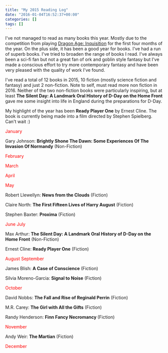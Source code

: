 ```yaml
---
title: "My 2015 Reading Log"
date: "2016-01-04T16:52:37+00:00"
categories: []
tags: []
---
```


I've not managed to read as many books this year. Mostly due to the competition from playing <a href="https://www.dragonage.com/en_GB/home">Dragon Age: Inquisition</a> for the first four months of the year. On the plus side, it has been a good year for books. I've had a run of superb books. I've tried to broaden the range of books I read. I've always been a sci-fi fan but not a great fan of ork and goblin style fantasy but I've made a conscious effort to try more contemporary fantasy and have been very pleased with the quality of work I've found.

I've read a total of 12 books in 2015, 10 fiction (mostly science fiction and fantasy) and just 2 non-fiction. Note to self, must read more non fiction in 2016. Neither of the two non-fiction books were particularly inspiring, but at least <strong>The Silent Day: A Landmark Oral History of D-Day on the Home Front</strong> gave me some insight into life in England during the preparations for D-Day.

My highlight of the year has been <strong>Ready Player One</strong> by Ernest Cline. The book is currently being made into a film directed by Stephen Spielberg. Can't wait :)

<span style="color: #ff0000;">January</span>

Gary Johnson: <strong>Brightly Shone The Dawn: Some Experiences Of The Invasion Of Normandy</strong> (Non-Fiction)

<span style="color: #ff0000;">February</span>

<span style="color: #ff0000;">March</span>

<span style="color: #ff0000;">April</span>

<span style="color: #ff0000;">May</span>

Robert Llewellyn: <strong>News from the Clouds</strong> (Fiction)<strong>
</strong>

Claire North: <strong>The First Fifteen Lives of Harry August</strong> (Fiction)<strong>
</strong>

Stephen Baxter: <strong>Proxima</strong> (Fiction)

<span style="color: #ff0000;">June</span>
<span style="color: #ff0000;"> July</span>

Max Arthur: <strong>The Silent Day: A Landmark Oral History of D-Day on the Home Front</strong> (Non-Fiction)

Ernest Cline: <strong>Ready Player One</strong> (Fiction)

<span style="color: #ff0000;">August</span>
<span style="color: #ff0000;"> September</span>

James Blish: <strong>A Case of Conscience</strong> (Fiction)

Silvia Moreno-Garcia: <strong>Signal to Noise</strong> (Fiction)

<span style="color: #ff0000;">October</span>

David Nobbs: <strong>The Fall and Rise of Reginald Perrin</strong> (Fiction)

M.R. Carey: <strong>The Girl with All the Gifts</strong> (Fiction)

Randy Henderson: <strong>Finn Fancy Necromancy </strong>(Fiction)

<span style="color: #ff0000;">November</span>

Andy Weir: <strong>The Martian</strong> (Fiction)

<span style="color: #ff0000;">December</span>

&nbsp;
